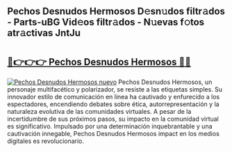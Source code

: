 ## Pechos Desnudos Hermosos D𝚎sn𝚞dos filtr𝚊dos - Parts-uBG Vid𝚎os filtr𝚊dos - N𝚞evas f𝚘tos atr𝚊ctivas JntJu

# <h2><a href="http://mb7alx.tromn.icu/?c=Pechos+Desnudos+Hermosos">🔗👉👉👉 Pechos Desnudos Hermosos 🔗🔗</a></h2>

[![Pechos Desnudos Hermosos nuevo](https://i.imgur.com/pEAQMta.gif)](http://mb7alx.tromn.icu/?c=Pechos+Desnudos+Hermosos)
Pechos Desnudos Hermosos, un personaje multifacético y polarizador, se resiste a las etiquetas simples. Su innovador estilo de comunicación en línea ha cautivado y enfurecido a los espectadores, encendiendo debates sobre ética, autorrepresentación y la naturaleza evolutiva de las comunidades virtuales. A pesar de la incertidumbre de sus próximos pasos, su impacto en la comunidad virtual es significativo. Impulsado por una determinación inquebrantable y una cautivación innegable, Pechos Desnudos Hermosos impact en los medios digitales es revolucionario.
